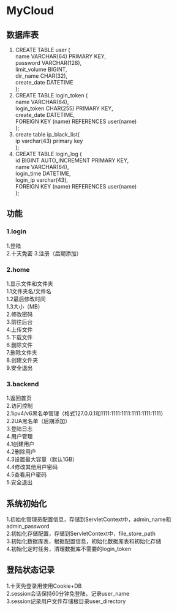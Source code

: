 # MyCloud
## 数据库表
1. CREATE TABLE user (  
   name VARCHAR(64) PRIMARY KEY,  
   password VARCHAR(128),  
   limit_volume BIGINT,  
   dir_name CHAR(32),  
   create_date DATETIME  
   );  
2. CREATE TABLE login_token (  
   name VARCHAR(64),  
   login_token CHAR(255) PRIMARY KEY,  
   create_date DATETIME,  
   FOREIGN KEY (name) REFERENCES user(name)  
   );  
3. create table ip_black_list(  
   ip varchar(43) primary key  
   );  
4. CREATE TABLE login_log (  
   id BIGINT AUTO_INCREMENT PRIMARY KEY,   
   name VARCHAR(64),                 
   login_time DATETIME,              
   login_ip varchar(43),          
   FOREIGN KEY (name) REFERENCES user(name)    
   );  

## 功能
### 1.login 
1.登陆  
2.十天免密 
3.注册（后期添加）  
### 2.home  
1.显示文件和文件夹  
1.1文件夹名/文件名  
1.2最后修改时间  
1.3大小（MB）  
2.修改密码  
3.前往后台  
4.上传文件  
5.下载文件  
6.删除文件  
7.删除文件夹  
8.创建文件夹  
9.安全退出  
### 3.backend  
1.返回首页  
2.访问控制  
2.1ipv4/v6黑名单管理（格式127.0.0.1和1111:1111:1111:1111:1111:1111）  
2.2UA黑名单（后期添加）   
3.登陆日志  
4.用户管理   
4.1创建用户   
4.2删除用户   
4.3设置最大容量（默认1GB）   
4.4修改其他用户密码    
4.5查看用户密码  
5.安全退出  

## 系统初始化
1.初始化管理员配置信息，存储到ServletContext中，admin_name和admin_password      
2.初始化存储配置，存储到ServletContext中，file_store_path       
3.初始化数据库表，根据配置信息，初始化数据库表和初始化存储    
4.初始化定时任务，清理数据库不需要的login_token    

## 登陆状态记录
1.十天免登录用使用Cookie+DB  
2.session会话保持60分钟免登陆，记录user_name  
3.session记录用户文件存储根目录user_directory   